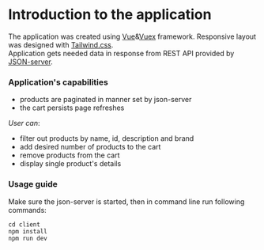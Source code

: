 # Introduction to the application

The application was created using [Vue](https://vuejs.org)&[Vuex](https://vuex.vuejs.org) framework. Responsive layout was designed with [Tailwind.css](https://tailwindcss.com). \
Application gets needed data in response from REST API provided by [JSON-server](https://github.com/typicode/json-server).

### Application's capabilities

* products are paginated in manner set by json-server 
* the cart persists page refreshes

_User can_:
* filter out products by name, id, description and brand
* add desired number of products to the cart
* remove products from the cart
* display single product's details

### Usage guide

Make sure the json-server is started, then in command line run following commands:
```
cd client 
npm install
npm run dev
```
